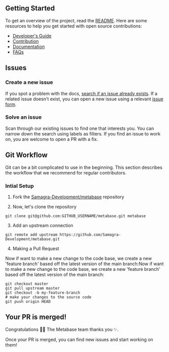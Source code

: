 ## Getting Started

To get an overview of the project, read the [README](/README.md). Here are some resources to help you get started with open source contributions:

- [Developer's Guide](https://www.metabase.com/docs/latest/developers-guide.html)
- [Contribution](https://www.metabase.com/docs/latest/contributing.html)
- [Documentation](/docs)
- [FAQs](https://github.com/Samagra-Development/metabase/blob/master/docs/faq/start.md)

## Issues

### Create a new issue

If you spot a problem with the docs, [search if an issue already exists](https://github.com/Samagra-Development/metabase/issues). If a related issue doesn't exist, you can open a new issue using a relevant [issue form](https://github.com/Samagra-Development/metabase/issues/new/choose).

### Solve an issue

Scan through our existing issues to find one that interests you. You can narrow down the search using labels as filters. If you find an issue to work on, you are welcome to open a PR with a fix.

## Git Workflow

Git can be a bit complicated to use in the beginning. This section describes the workflow that we recommend for regular contributors.

### Intial Setup

1. Fork the [Samagra-Development/metabase](https://github.com/Samagra-Development/metabase) repository

2. Now, let's clone the repository

```shell 
git clone git@github.com:GITHUB_USERNAME/metabase.git metabase
```

3. Add an upstream connection

```shell
git remote add upstream https://github.com/Samagra-Development/metabase.git
```

4. Making a Pull Request

Now if want to make a new change to the code base, we create a new 'feature branch' based off the latest version of the main branch:Now if want to make a new change to the code base, we create a new 'feature branch' based off the latest version of the main branch:

```shell
git checkout master
git pull upstream master
git checkout -b my-feature-branch 
# make your changes to the source code
git push origin HEAD
```

## Your PR is merged!

Congratulations 🎉🎉 The Metabase team thanks you ✨.

Once your PR is merged, you can find new issues and start working on them!










